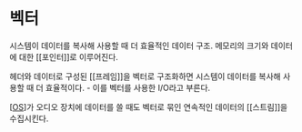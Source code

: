 # 벡터

시스템이 데이터를 복사해 사용할 때 더 효율적인 데이터 구조.
메모리의 크기와 데이터에 대한 [[포인터]]로 이루어진다.

헤더와 데이터로 구성된 [[프레임]]을 벡터로 구조화하면 시스템이 데이터를 복사해 사용할 때 더 효율적이다. - 이를 벡터를 사용한 I/O라고 부른다.

[[OS]]가 오디오 장치에 데이터를 쓸 때도 벡터로 묶인 연속적인 데이터의 [[스트림]]을 수집시킨다.


[//begin]: # "Autogenerated link references for markdown compatibility"
[OS]: OS "OS"
[//end]: # "Autogenerated link references"